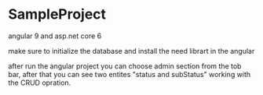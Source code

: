 # SampleProject
angular 9 and asp.net core 6

make sure to initialize the database
and install the need librart in the angular

after run the angular project you can choose admin section from the tob bar, after that you can see two entites "status and subStatus"  working with the CRUD opration.
